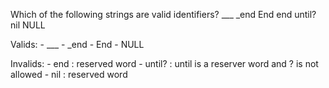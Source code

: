 Which of the following strings are valid identifiers?
___		_end	End 	end 	until? 	nil 	NULL

Valids:
	- ___ 
	- _end
	- End
	- NULL

Invalids:
	- end : reserved word
	- until? : until is a reserver word and ? is not allowed
	- nil : reserved word 

